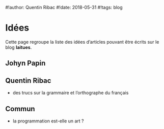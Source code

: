#!author: Quentin Ribac
#!date: 2018-05-31
#!tags: blog

# Idées
Cette page regroupe la liste des idées d’articles pouvant être écrits sur le blog **laitues**.

## Johyn Papin

## Quentin Ribac
* des trucs sur la grammaire et l’orthographe du français

## Commun
* la programmation est-elle un art ?
